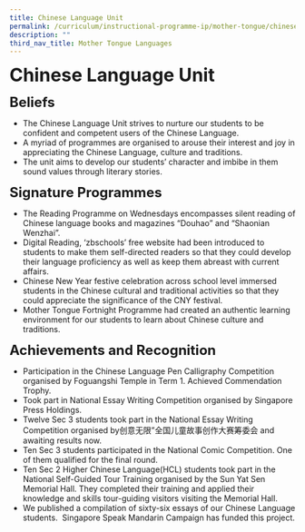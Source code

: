 ```yaml
---
title: Chinese Language Unit
permalink: /curriculum/instructional-programme-ip/mother-tongue/chinese-language-unit/
description: ""
third_nav_title: Mother Tongue Languages
---
```



**<font size=6>Chinese Language Unit</font>**


**<font size=5>Beliefs</font>**

*   The Chinese Language Unit strives to nurture our students to be confident and competent users of the Chinese Language.
*   A myriad of programmes are organised to arouse their interest and joy in appreciating the Chinese Language, culture and traditions.
*   The unit aims to develop our students’ character and imbibe in them sound values through literary stories.

**<font size=5>Signature Programmes</font>**


*   The Reading Programme on Wednesdays encompasses silent reading of Chinese language books and magazines “Douhao” and “Shaonian Wenzhai”. 
*   Digital Reading, ‘zbschools’ free website had been introduced to students to make them self-directed readers so that they could develop their language proficiency as well as keep them abreast with current affairs.  
*   Chinese New Year festive celebration across school level immersed students in the Chinese cultural and traditional activities so that they could appreciate the significance of the CNY festival.
*   Mother Tongue Fortnight Programme had created an authentic learning environment for our students to learn about Chinese culture and traditions.

**<font size=5>Achievements and Recognition</font>**

*   Participation in the Chinese Language Pen Calligraphy Competition organised by Foguangshi Temple in Term 1. Achieved Commendation Trophy.
*   Took part in National Essay Writing Competition organised by Singapore Press Holdings.
*   Twelve Sec 3 students took part in the National Essay Writing Competition organised by创意无限”全国儿童故事创作大赛筹委会 and awaiting results now.
*   Ten Sec 3 students participated in the National Comic Competition. One of them qualified for the final round.
*   Ten Sec 2 Higher Chinese Language(HCL) students took part in the National Self-Guided Tour Training organised by the Sun Yat Sen Memorial Hall. They completed their training and applied their knowledge and skills tour-guiding visitors visiting the Memorial Hall.     
*   We published a compilation of sixty-six essays of our Chinese Language students.  Singapore Speak Mandarin Campaign has funded this project.